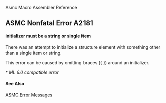 Asmc Macro Assembler Reference

## ASMC Nonfatal Error A2181

#### initializer must be a string or single item

There was an attempt to initialize a structure element with something other than a single item or string.

This error can be caused by omitting braces ({ }) around an initializer.

_* ML 6.0 compatible error_

#### See Also

[ASMC Error Messages](readme.md)